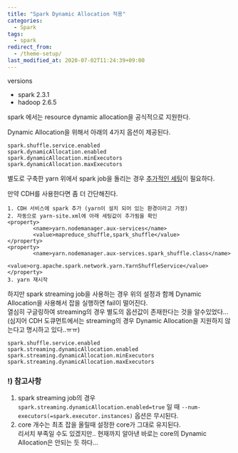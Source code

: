 ```yaml
---
title: "Spark Dynamic Allocation 적용"
categories:
  - Spark
tags:
  - spark
redirect_from:
  - /theme-setup/
last_modified_at: 2020-07-02T11:24:39+09:00
---
```

versions
- spark 2.3.1
- hadoop 2.6.5

spark 에서는 resource dynamic allocation을 공식적으로 지원한다.     

Dynamic Allocation을 위해서 아래의 4가지 옵션이 제공된다.
```
spark.shuffle.service.enabled
spark.dynamicAllocation.enabled
spark.dynamicAllocation.minExecutors
spark.dynamicAllocation.maxExecutors
```

별도로 구축한 yarn 위에서 spark job을 돌리는 경우 [추가적인 세팅](https://spark.apache.org/docs/latest/running-on-yarn.html#configuring-the-external-shuffle-service)이 필요하다.     

만약 CDH를 사용한다면 좀 더 간단해진다.
```
1. CDH 서비스에 spark 추가 (yarn이 설치 되어 있는 환경이라고 가정)
2. 자동으로 yarn-site.xml에 아래 세팅값이 추가됨을 확인
<property>
        <name>yarn.nodemanager.aux-services</name>
        <value>mapreduce_shuffle,spark_shuffle</value>
</property>
<property>
        <name>yarn.nodemanager.aux-services.spark_shuffle.class</name>
        <value>org.apache.spark.network.yarn.YarnShuffleService</value>
</property>
3. yarn 재시작
```

하지만 spark streaming job을 사용하는 경우 위의 설정과 함께 Dynamic Allocation을 사용해서 잡을 실행하면 fail이 떨어진다.    
열심히 구글링하여 streaming의 경우 별도의 옵션값이 존재한다는 것을 알수있었다...     
(심지어 CDH 도큐먼트에서는 streaming의 경우 Dynamic Allocation을 지원하지 않는다고 명시하고 있다..ㅠㅠ)
```
spark.shuffle.service.enabled
spark.streaming.dynamicAllocation.enabled
spark.streaming.dynamicAllocation.minExecutors
spark.streaming.dynamicAllocation.maxExecutors
```

### !) 참고사항
1. spark streaming job의 경우 `spark.streaming.dynamicAllocation.enabled=true` 일 때 `--num-executors(=spark.executor.instances)` 옵션은 무시된다.
2. core 개수는 최초 잡을 올릴때 설정한 core가 그대로 유지된다.      
리서치 부족일 수도 있겠지만.. 현재까지 알아낸 바로는 core의 Dynamic Allocation은 안되는 듯 하다...